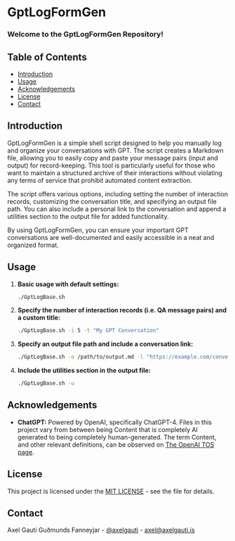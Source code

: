 # GptLogFormGen

### **Welcome to the GptLogFormGen Repository!**

## Table of Contents
- [Introduction](#introduction)
- [Usage](#usage)
- [Acknowledgements](#acknowledgements)
- [License](#license)
- [Contact](#contact)


## Introduction

GptLogFormGen is a simple shell script designed to help you manually log and organize your conversations with GPT. The script creates a Markdown file, allowing you to easily copy and paste your message pairs (input and output) for record-keeping. This tool is particularly useful for those who want to maintain a structured archive of their interactions without violating any terms of service that prohibit automated content extraction.

The script offers various options, including setting the number of interaction records, customizing the conversation title, and specifying an output file path. You can also include a personal link to the conversation and append a utilities section to the output file for added functionality.

By using GptLogFormGen, you can ensure your important GPT conversations are well-documented and easily accessible in a neat and organized format.

## Usage

1. **Basic usage with default settings:**
   ```bash
   ./GptLogBase.sh
   ```

2. **Specify the number of interaction records (i.e. QA message pairs) and a custom title:**
   ```bash
   ./GptLogBase.sh -i 5 -t "My GPT Conversation"
   ```

3. **Specify an output file path and include a conversation link:**
   ```bash
   ./GptLogBase.sh -o /path/to/output.md -l "https://example.com/conversation"
   ```

4. **Include the utilities section in the output file:**
   ```bash
   ./GptLogBase.sh -u
   ```

## Acknowledgements
- **ChatGPT:** Powered by OpenAI, specifically ChatGPT-4. Files in this project vary from between being Content that is completely AI generated to being completely human-generated. The term Content, and other relevant definitions, can be observed on [The OpenAI TOS page](https://openai.com/policies/terms-of-use#using-our-services).

## License
This project is licensed under the [MIT LICENSE](LICENSE) - see the file for details.

## Contact
Axel Gauti Guðmunds Fanneyjar - [@axelgauti](https://twitter.com/axelgauti) - axel@axelgauti.is